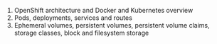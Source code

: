 1. OpenShift architecture and Docker and Kubernetes overview
2. Pods, deployments, services and routes
3. Ephemeral volumes, persistent volumes, persistent volume claims, storage classes, block and filesystem storage
